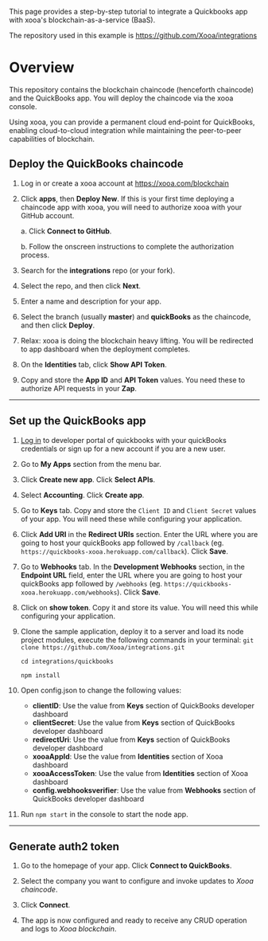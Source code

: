 
This page provides a step-by-step tutorial to integrate a Quickbooks app with xooa's blockchain-as-a-service (BaaS).

The repository used in this example is <https://github.com/Xooa/integrations>

# Overview

This repository contains the blockchain chaincode (henceforth chaincode) and the QuickBooks app. You will deploy the chaincode via the xooa console.

Using xooa, you can provide a permanent cloud end-point for QuickBooks, enabling cloud-to-cloud integration while maintaining the peer-to-peer capabilities of blockchain.

## Deploy the QuickBooks chaincode 

 
1. Log in or create a xooa account at <https://xooa.com/blockchain>

2. Click **apps**, then **Deploy New**. 
If this is your first time deploying a chaincode app with xooa, you will need to authorize xooa with your GitHub account.

    a. Click **Connect to GitHub**.

    b. Follow the onscreen instructions to complete the authorization process.

1. Search for the **integrations** repo (or your fork).

2. Select the repo, and then click **Next**. 

3. Enter a name and description for your app.

4. Select the branch (usually **master**) and **quickBooks** as the chaincode, and then click **Deploy**.

5. Relax:  xooa is doing the blockchain heavy lifting. You will be redirected to app dashboard when the deployment completes.

6.  On the **Identities** tab, click **Show API Token**.

7. Copy and store the **App ID** and **API Token** values. You need these to authorize API requests in your **Zap**.

___

## Set up the QuickBooks app

1. [Log in](https://developer.intuit.com/) to developer portal of quickbooks with your quickBooks credentials or sign up for a new account if you are a new user.

2. Go to **My Apps** section from the menu bar.

3. Click **Create new app**. Click **Select APIs**.

4. Select **Accounting**. Click **Create app**.

5. Go to **Keys** tab. Copy and store the `Client ID` and `Client Secret` values of your app. You will need these while configuring your application.

6. Click **Add URI** in the **Redirect URIs** section. Enter the URL where you are going to host your quickBooks app followed by `/callback` (eg. `https://quickbooks-xooa.herokuapp.com/callback`). Click **Save**.

7. Go to **Webhooks** tab. In the **Development Webhooks** section, in the **Endpoint URL** field, enter the URL where you are going to host your quickBooks app followed by `/webhooks` (eg. `https://quickbooks-xooa.herokuapp.com/webhooks`). Click **Save**.

8. Click on **show token**. Copy it and store its value. You will need this while configuring your application.

1. Clone the sample application, deploy it to a server and load its node project modules, execute the following commands in your terminal:
	`git clone https://github.com/Xooa/integrations.git`

    `cd integrations/quickbooks`
    
	`npm install`

2. Open config.json to change the following values:
	* **clientID**: Use the value from **Keys** section of QuickBooks developer dashboard
	* **clientSecret**: Use the value from **Keys** section of QuickBooks developer dashboard
	* **redirectUri**: Use the value from **Keys** section of QuickBooks developer dashboard
	* **xooaAppId**: Use the value from **Identities** section of Xooa dashboard
	* **xooaAccessToken**: Use the value from **Identities** section of Xooa dashboard
	* **config.webhooksverifier**: Use the value from **Webhooks** section of QuickBooks developer dashboard

3. Run `npm start` in the console to start the node app.

___

## Generate auth2 token

1. Go to the homepage of your app. Click **Connect to QuickBooks**.

2. Select the company you want to configure and invoke updates to *Xooa chaincode*.

3. Click **Connect**.

4. The app is now configured and ready to receive any CRUD operation and logs to *Xooa blockchain*.